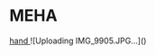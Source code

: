 <H1>MEHA</H1>
<A href="https://3.bp.blogspot.com/-Y1CE3s7lSkY/WGya9FhG5YI/AAAAAAACSNs/LmPJb49Y6vYDb3VvIUv587FNBAIpfuhFwCLcB/s1600/bridal-mehndi-designs-for-wedding-4.jpg">
hand
</A>
<BODY background="![Uploading IMG_9903.JPG…]()
">
</BODY>
![Uploading IMG_9905.JPG…]()
